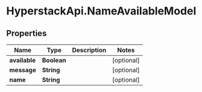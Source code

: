 # HyperstackApi.NameAvailableModel

## Properties

Name | Type | Description | Notes
------------ | ------------- | ------------- | -------------
**available** | **Boolean** |  | [optional] 
**message** | **String** |  | [optional] 
**name** | **String** |  | [optional] 


